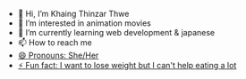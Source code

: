 - 👋 Hi, I’m Khaing Thinzar Thwe
- 👀 I’m interested in animation movies
- 🌱 I’m currently learning web development & japanese
- 📫 How to reach me <a href="mailto: khaingthinzarthwe.dev@gmail.com">
- 😄 Pronouns: She/Her
- ⚡ Fun fact: I want to lose weight but I can't help eating a lot

<!---
khaingthinzarthwe/khaingthinzarthwe is a ✨ special ✨ repository because its `README.md` (this file) appears on your GitHub profile.
You can click the Preview link to take a look at your changes.
--->
